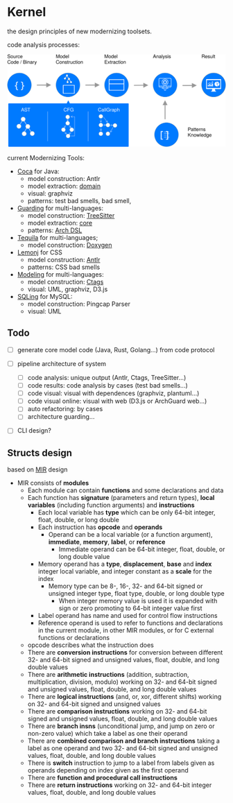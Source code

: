 # Kernel

the design principles of new modernizing toolsets.

code analysis processes:

![Process](docs/process.svg)

current Modernizing Tools:

- [Coca](https://github.com/modernizing/coca) for Java:
    - model construction: Antlr
    - model extraction: [domain](https://github.com/modernizing/coca/tree/master/pkg/domain)
    - visual: graphviz
    - patterns: test bad smells, bad smell,
- [Guarding](https://github.com/modernizing/guarding) for multi-languages:
    - model construction: [TreeSitter](https://github.com/modernizing/guarding/tree/master/guarding_ident)
    - model extraction: [core](https://github.com/modernizing/guarding/tree/master/guarding_core)
    - patterns: [Arch DSL](https://github.com/modernizing/guarding/tree/master/guarding_parser)
- [Tequila](https://github.com/modernizing/tequila) for multi-languages;
    - model construction: [Doxygen](https://github.com/modernizing/tequila/blob/master/viz/coll_viz.go)
- [Lemonj](https://github.com/modernizing/lemonj) for CSS
    - model construction: [Antlr](https://github.com/modernizing/lemonj/tree/main/lang)
    - patterns: CSS bad smells
- [Modeling](https://github.com/modernizing/modeling) for multi-languages:
    - model construction: [Ctags](https://github.com/modernizing/modeling/tree/master/src/ctags)
    - visual: UML, graphviz, D3.js
- [SQLing](https://github.com/modernizing/sqling) for MySQL:
    - model construction: Pingcap Parser
    - visual: UML

## Todo

- [ ] generate core model code (Java, Rust, Golang...) from code protocol
- [ ] pipeline architecture of system
   - [ ] code analysis: unique output  (Antlr, Ctags, TreeSitter...)
   - [ ] code results: code analysis by cases (test bad smells...)
   - [ ] code visual: visual with dependences (graphviz, plantuml...)
   - [ ] code visual online: visual with web (D3.js or ArchGuard web...)
   - [ ] auto refactoring: by cases
   - [ ] architecture guarding...
- [ ] CLI design?


## Structs design 

based on [MIR](https://github.com/vnmakarov/mir) design

* MIR consists of **modules**
  * Each module can contain **functions** and some declarations and data
  * Each function has **signature** (parameters and return types), **local variables**
    (including function arguments) and **instructions**
    * Each local variable has **type** which can be only 64-bit integer, float, double, or long double
    * Each instruction has **opcode** and **operands**
      * Operand can be a local variable
        (or a function argument), **immediate**, **memory**, **label**, or **reference**
        * Immediate operand can be 64-bit integer, float, double, or long double value
    * Memory operand has a **type**, **displacement**, **base** and **index** integer local variable,
      and integer constant as a **scale** for the index
      * Memory type can be 8-, 16-, 32- and 64-bit signed or unsigned integer type,
        float type, double, or long double type
        * When integer memory value is used it is expanded with sign or zero promoting
          to 64-bit integer value first
    * Label operand has name and used for control flow instructions
    * Reference operand is used to refer to functions and declarations in the current module,
      in other MIR modules, or for C external functions or declarations
  * opcode describes what the instruction does
  * There are **conversion instructions** for conversion between different
    32- and 64-bit signed and unsigned values, float, double, and long double values
  * There are **arithmetic instructions** (addition, subtraction, multiplication, division,
    modulo) working on 32- and 64-bit signed and unsigned values, float, double, and long double values
  * There are **logical instructions** (and, or, xor, different shifts) working on
    32- and 64-bit signed and unsigned values
  * There are **comparison instructions**  working on 32- and 64-bit
    signed and unsigned values, float, double, and long double values
  * There are **branch insns** (unconditional jump, and jump on zero or non-zero value)
    which take a label as one their operand
  * There are **combined comparison and branch instructions** taking a label as one operand
    and two 32- and 64-bit signed and unsigned values, float, double, and long double values
  * There is **switch** instruction to jump to a label from labels given as operands depending on index given as the first operand
  * There are **function and procedural call instructions**
  * There are **return instructions** working on 32- and 64-bit
    integer values, float, double, and long double values
